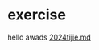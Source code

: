 # exercise

 hello awads
 [2024tijie.md](https://github.com/user-attachments/files/17615230/2024tijie.md)
